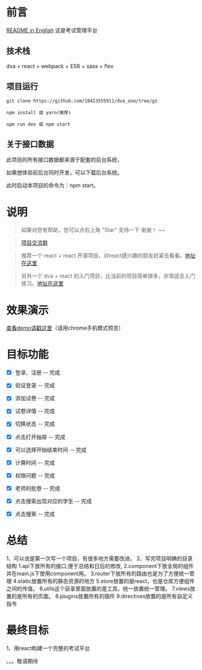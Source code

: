 # 前言

[README in English](README-en.md)
这是考试管理平台



## 技术栈

dva + react +  webpack + ES6  + sass + flex 


## 项目运行


```
git clone https://github.com/10413555911/dva_one/tree/gz 

npm install 或 yarn(推荐)

npm run dev 或 npm start

```
## 关于接口数据

此项目的所有接口数据都来源于配套的后台系统，

如果想体验前后台同时开发，可以下载后台系统。

此时启动本项目的命令为：npm start。


# 说明

>  如果对您有帮助，您可以点右上角 "Star" 支持一下 谢谢！ ~~

>  [项目交流群](https://gitter.im/vue2-elm/Lobby?utm_source=share-link&utm_medium=link&utm_campaign=share-link)

>  推荐一个 react + react 开源项目，对react感兴趣的朋友赶紧去看看。[地址在这里](https://github.com/bailicangdu/react-pxq)

>  另外一个 dva + react 的入门项目，比当前的项目简单很多，非常适合入门练习。[地址在这里](https://github.com/bailicangdu/vue2-happyfri)


# 效果演示

[查看demo请戳这里](http://cangdu.org/elm/)（请用chrome手机模式预览）



# 目标功能
- [x] 登录、注册 -- 完成
- [x] 验证登录 -- 完成
- [x] 添加试卷 -- 完成
- [x] 试卷详情 -- 完成
- [x] 切换状态 -- 完成
- [x] 点击打开抽屉 -- 完成
- [x] 可以选择开始结束时间 -- 完成
- [x] 计算时间 -- 完成
- [x] 权限问题 -- 完成
- [x] 老师的批卷 -- 完成
- [x] 点击搜索出现对应的学生 -- 完成
- [x] 点击搜索 -- 完成




# 总结

1、可以说是第一次写一个项目，有很多地方需要改进。
2、写完项目明确的目录结构
    1.api下放所有的接口,便于总结和日后的修改,
    2.component下放全局的组件并在main.js下使用component用。
    3.router下放所有的路由也是为了方便统一管理
    4.static放置所有的静态资源的地方
    5.store放置的是react，也是仓库方便组件之间的传值。
    6.utils这个目录里面放置的是工具，统一放置统一管理。
    7.views放置的是所有的页面。
    8.plugins放置所有的插件
    9.directives放置的是所有自定义指令


# 最终目标

1、用react构建一个完整的考试平台

。。。敬请期待




